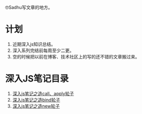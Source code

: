🤓Sadhu写文章的地方。

# 计划
1. 近期深入js知识总结。
2. 深入系列完结前每周至少二更。
3. 空的时候把以前在博客、技术社区上的写的还不错的文章搬过来。

# 深入JS笔记目录
1. [深入js笔记之造call、apply轮子](https://github.com/YxrSadhu/Article/issues/1)
2. [深入js笔记之造bind轮子](https://github.com/YxrSadhu/Article/issues/2)
3. [深入js笔记之造new轮子](https://github.com/YxrSadhu/Article/issues/4)